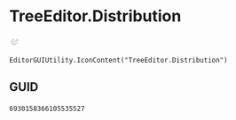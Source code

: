 # TreeEditor.Distribution
![](/img/TreeEditor.Distribution.png)

``` CSharp
EditorGUIUtility.IconContent("TreeEditor.Distribution")
```
## GUID
```
6930158366105535527
```
